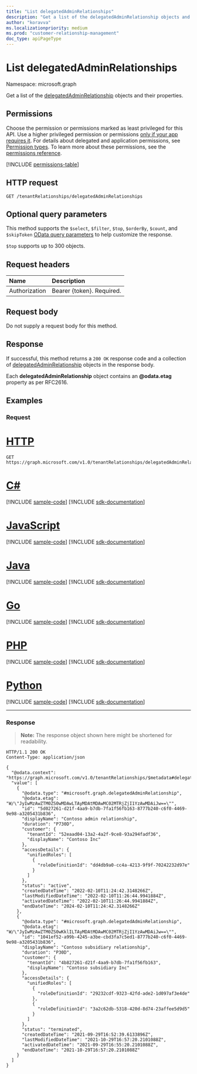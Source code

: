 ```yaml
---
title: "List delegatedAdminRelationships"
description: "Get a list of the delegatedAdminRelationship objects and their properties."
author: "koravva"
ms.localizationpriority: medium
ms.prod: "customer-relationship-management"
doc_type: apiPageType
---
```


# List delegatedAdminRelationships
Namespace: microsoft.graph

Get a list of the [delegatedAdminRelationship](../resources/delegatedadminrelationship.md) objects and their properties.

## Permissions
Choose the permission or permissions marked as least privileged for this API. Use a higher privileged permission or permissions [only if your app requires it](/graph/permissions-overview#best-practices-for-using-microsoft-graph-permissions). For details about delegated and application permissions, see [Permission types](/graph/permissions-overview#permission-types). To learn more about these permissions, see the [permissions reference](/graph/permissions-reference).

<!-- { "blockType": "permissions", "name": "tenantrelationship_list_delegatedadminrelationships" } -->
[!INCLUDE [permissions-table](../includes/permissions/tenantrelationship-list-delegatedadminrelationships-permissions.md)]

## HTTP request

<!-- {
  "blockType": "ignored"
}
-->
``` http
GET /tenantRelationships/delegatedAdminRelationships
```

## Optional query parameters
This method supports the `$select`, `$filter`, `$top`, `$orderBy`, `$count`, and `$skipToken`  [OData query parameters](/graph/query-parameters) to help customize the response.

`$top` supports up to 300 objects.

## Request headers
|Name|Description|
|:---|:---|
|Authorization|Bearer {token}. Required.|

## Request body
Do not supply a request body for this method.

## Response

If successful, this method returns a `200 OK` response code and a collection of [delegatedAdminRelationship](../resources/delegatedadminrelationship.md) objects in the response body.

Each **delegatedAdminRelationship** object contains an **@odata.etag** property as per RFC2616.

## Examples

### Request

# [HTTP](#tab/http)
<!-- {
  "blockType": "request",
  "name": "list_delegatedadminrelationship"
}
-->
``` http
GET https://graph.microsoft.com/v1.0/tenantRelationships/delegatedAdminRelationships
```

# [C#](#tab/csharp)
[!INCLUDE [sample-code](../includes/snippets/csharp/list-delegatedadminrelationship-csharp-snippets.md)]
[!INCLUDE [sdk-documentation](../includes/snippets/snippets-sdk-documentation-link.md)]

# [JavaScript](#tab/javascript)
[!INCLUDE [sample-code](../includes/snippets/javascript/list-delegatedadminrelationship-javascript-snippets.md)]
[!INCLUDE [sdk-documentation](../includes/snippets/snippets-sdk-documentation-link.md)]

# [Java](#tab/java)
[!INCLUDE [sample-code](../includes/snippets/java/list-delegatedadminrelationship-java-snippets.md)]
[!INCLUDE [sdk-documentation](../includes/snippets/snippets-sdk-documentation-link.md)]

# [Go](#tab/go)
[!INCLUDE [sample-code](../includes/snippets/go/list-delegatedadminrelationship-go-snippets.md)]
[!INCLUDE [sdk-documentation](../includes/snippets/snippets-sdk-documentation-link.md)]

# [PHP](#tab/php)
[!INCLUDE [sample-code](../includes/snippets/php/list-delegatedadminrelationship-php-snippets.md)]
[!INCLUDE [sdk-documentation](../includes/snippets/snippets-sdk-documentation-link.md)]

# [Python](#tab/python)
[!INCLUDE [sample-code](../includes/snippets/python/list-delegatedadminrelationship-python-snippets.md)]
[!INCLUDE [sdk-documentation](../includes/snippets/snippets-sdk-documentation-link.md)]

---

### Response
>**Note:** The response object shown here might be shortened for readability.
<!-- {
  "blockType": "response",
  "truncated": true,
  "@odata.type": "Collection(microsoft.graph.delegatedAdminRelationship)"
}
-->
``` http
HTTP/1.1 200 OK
Content-Type: application/json

{
  "@odata.context": "https://graph.microsoft.com/v1.0/tenantRelationships/$metadata#delegatedAdminRelationships",
  "value": [
    {
      "@odata.type": "#microsoft.graph.delegatedAdminRelationship",
      "@odata.etag": "W/\"JyIwMzAwZTM0ZS0wMDAwLTAyMDAtMDAwMC02MTRjZjI1YzAwMDAiJw==\"",
      "id": "5d027261-d21f-4aa9-b7db-7fa1f56fb163-8777b240-c6f0-4469-9e98-a3205431b836",
      "displayName": "Contoso admin relationship",
      "duration": "P730D",
      "customer": {
        "tenantId": "52eaad04-13a2-4a2f-9ce8-93a294fadf36",
        "displayName": "Contoso Inc"
      },
      "accessDetails": {
        "unifiedRoles": [
          {
            "roleDefinitionId": "dd4db9a0-cc4a-4213-9f9f-70242232d97e"
          }
        ]
      },
      "status": "active",
      "createdDateTime": "2022-02-10T11:24:42.3148266Z",
      "lastModifiedDateTime": "2022-02-10T11:26:44.9941884Z",
      "activatedDateTime": "2022-02-10T11:26:44.9941884Z",
      "endDateTime": "2024-02-10T11:24:42.3148266Z"
    },
    {
      "@odata.type": "#microsoft.graph.delegatedAdminRelationship",
      "@odata.etag": "W/\"JyIwMzAwZTM0ZS0wKklILTAyMDAtMDAwMC02MTRjZjI1YzAwMDAiJw==\"",
      "id": "1041ef52-a99b-4245-a3be-cbd3fa7c5ed1-8777b240-c6f0-4469-9e98-a3205431b836",
      "displayName": "Contoso subsidiary relationship",
      "duration": "P30D",
      "customer": {
        "tenantId": "4b827261-d21f-4aa9-b7db-7fa1f56fb163",
        "displayName": "Contoso subsidiary Inc"
      },
      "accessDetails": {
        "unifiedRoles": [
          {
            "roleDefinitionId": "29232cdf-9323-42fd-ade2-1d097af3e4de"
          },
          {
            "roleDefinitionId": "3a2c62db-5318-420d-8d74-23affee5d9d5"
          }
        ]
      },
      "status": "terminated",
      "createdDateTime": "2021-09-29T16:52:39.6133896Z",
      "lastModifiedDateTime": "2021-10-29T16:57:20.2101088Z",
      "activatedDateTime": "2021-09-29T16:55:20.2101088Z",
      "endDateTime": "2021-10-29T16:57:20.2101088Z"
    }
  ]
}
```

